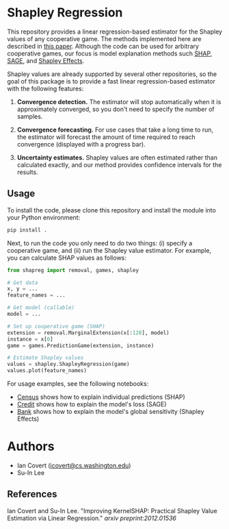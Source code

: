 # Shapley Regression

This repository provides a linear regression-based estimator for the Shapley values of any cooperative game. The methods implemented here are described in [this paper](https://arxiv.org/abs/2012.01536). Although the code can be used for arbitrary cooperative games, our focus is model explanation methods such [SHAP](https://arxiv.org/abs/1705.07874), [SAGE](https://arxiv.org/abs/2004.00668), and [Shapley Effects](https://epubs.siam.org/doi/pdf/10.1137/130936233?casa_token=w_mumFZVCBoAAAAA:MW_cuyNDkRJhjnA-0OxIO56iRP706V7RwH9sLf_eguYd-91lqkR9mUBRj6TWoPFI9Ix_D34onp4).

Shapley values are already supported by several other repositories, so the goal of this package is to provide a fast linear regression-based estimator with the following features:

1. **Convergence detection.** The estimator will stop automatically when it is approximately converged, so you don't need to specify the number of samples.

2. **Convergence forecasting.** For use cases that take a long time to run, the estimator will forecast the amount of time required to reach convergence (displayed with a progress bar).

3. **Uncertainty estimates.** Shapley values are often estimated rather than calculated exactly, and our method provides confidence intervals for the results.

## Usage

To install the code, please clone this repository and install the module into your Python environment:

```bash
pip install .
```

Next, to run the code you only need to do two things: (i) specify a cooperative game, and (ii) run the Shapley value estimator. For example, you can calculate SHAP values as follows:

```python
from shapreg import removal, games, shapley

# Get data
x, y = ...
feature_names = ...

# Get model (callable)
model = ...

# Set up cooperative game (SHAP)
extension = removal.MarginalExtension(x[:128], model)
instance = x[0]
game = games.PredictionGame(extension, instance)

# Estimate Shapley values
values = shapley.ShapleyRegression(game)
values.plot(feature_names)
```

For usage examples, see the following notebooks:

- [Census](https://github.com/iancovert/shapley-regression/blob/master/notebooks/census.ipynb) shows how to explain individual predictions (SHAP)
- [Credit](https://github.com/iancovert/shapley-regression/blob/master/notebooks/credit.ipynb) shows how to explain the model's loss (SAGE)
- [Bank](https://github.com/iancovert/shapley-regression/blob/master/notebooks/bank.ipynb) shows how to explain the model's global sensitivity (Shapley Effects)

<!-- To replicate any experiments from the paper, see our experiments [here](https://github.com/iancovert/shapley-regression/blob/master/experiments). -->

# Authors

- Ian Covert (<icovert@cs.washington.edu>)
- Su-In Lee

## References

Ian Covert and Su-In Lee. "Improving KernelSHAP: Practical Shapley Value Estimation via Linear Regression." *arxiv preprint:2012.01536*
